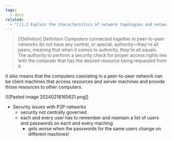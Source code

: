 ```yaml
---
tags:
  - docs
related:
  - "[[1.2 Explain the characteristics of network topologies and network types]]"
---
```



> [!Defintion] Definition
> Computers connected together in peer-to-peer networks do not have any central, or special, authority—they're all peers, meaning that when it comes to authority, they're all equals. The authority to perform a security check for proper access rights lies with the computer that has the desired resource being requested from it.

It also means that the computers coexisting in a peer-to-peer network can be client machines that access resources and server machines and provide those resources to other computers.

![[Pasted image 20240218165621.png]]

- Security issues with P2P networks
	- security not centrally governed
	- each and every user has to remember and maintain a list of users and passwords on each and every maching
		- gets worse when the passwords for the same users change on different machines!

